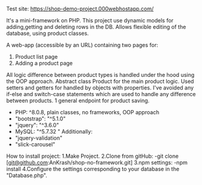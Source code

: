 Test site: https://shop-demo-project.000webhostapp.com/

It's a mini-framework on PHP.
This project use dynamic models for adding,getting and deleting rows in the DB.
Allows flexible editing of the database, using product classes.

A web-app (accessible by an URL) containing two pages for:

1. Product list page
2. Adding a product page

All logic difference between product types is handled under the hood using the OOP approach.
Abstract class Product for the main product logic. Used setters and
getters for handled by objects with properties. I've avoided any if-else and switch-case statements which are used to
handle any difference between products. 1 general endpoint for product saving.

- PHP: ^8.0.8, plain classes, no frameworks, OOP approach
- "bootstrap": "^5.1.0"
- "jquery": "^3.6.0"
- MySQL: "^5.7.32 "
Additionally:
- "jquery-validation"
- "slick-carousel"

How to install project:
1.Make Project.
2.Clone from gitHub:
-git clone [git@github.com:AnKrash/shop-no-framework.git]
3.npm settings:
-npm install
4.Configure the settings corresponding to your database in the "Database.php".
